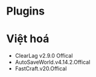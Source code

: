 # Plugins
# Việt hoá
   + ClearLag v2.9.0 Offical
   + AutoSaveWorld.v4.14.2.Offical
   + FastCraft.v20.Offical
